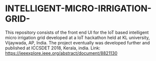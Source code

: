 # INTELLIGENT-MICRO-IRRIGATION-GRID-

This repository consists of the front end UI for the IoT based intelligent micro irrigation grid developed at a IoT hackathon held at KL university, Vijaywada, AP, India.
The project eventually was developed further and published at ICCSDET 2018, Kerala, india. Link: https://ieeexplore.ieee.org/abstract/document/8821130
